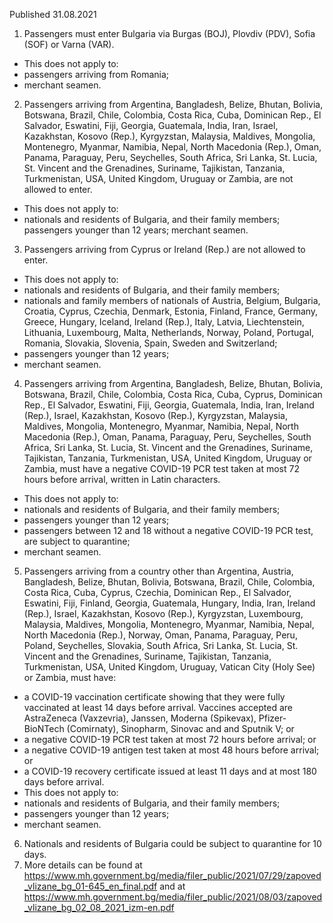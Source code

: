 Published 31.08.2021
1. Passengers must enter Bulgaria via Burgas (BOJ), Plovdiv (PDV), Sofia (SOF) or Varna (VAR).
- This does not apply to:
- passengers arriving from Romania;
- merchant seamen.
2. Passengers arriving from Argentina, Bangladesh, Belize, Bhutan, Bolivia, Botswana, Brazil, Chile, Colombia, Costa Rica, Cuba, Dominican Rep., El Salvador, Eswatini, Fiji, Georgia, Guatemala, India, Iran, Israel, Kazakhstan, Kosovo (Rep.), Kyrgyzstan, Malaysia, Maldives, Mongolia, Montenegro, Myanmar, Namibia, Nepal, North Macedonia (Rep.), Oman, Panama, Paraguay, Peru, Seychelles, South Africa, Sri Lanka, St. Lucia, St. Vincent and the Grenadines, Suriname, Tajikistan, Tanzania, Turkmenistan, USA, United Kingdom, Uruguay or Zambia, are not allowed to enter.
- This does not apply to:
- nationals and residents of Bulgaria, and their family members;
passengers younger than 12 years;
merchant seamen.
3. Passengers arriving from Cyprus or Ireland (Rep.) are not allowed to enter.
- This does not apply to:
- nationals and residents of Bulgaria, and their family members;
- nationals and family members of nationals of Austria, Belgium, Bulgaria, Croatia, Cyprus, Czechia, Denmark, Estonia, Finland, France, Germany, Greece, Hungary, Iceland, Ireland (Rep.), Italy, Latvia, Liechtenstein, Lithuania, Luxembourg, Malta, Netherlands, Norway, Poland, Portugal, Romania, Slovakia, Slovenia, Spain, Sweden and Switzerland;
- passengers younger than 12 years;
- merchant seamen.
4. Passengers arriving from Argentina, Bangladesh, Belize, Bhutan, Bolivia, Botswana, Brazil, Chile, Colombia, Costa Rica, Cuba, Cyprus, Dominican Rep., El Salvador, Eswatini, Fiji, Georgia, Guatemala, India, Iran, Ireland (Rep.), Israel, Kazakhstan, Kosovo (Rep.), Kyrgyzstan, Malaysia, Maldives, Mongolia, Montenegro, Myanmar, Namibia, Nepal, North Macedonia (Rep.), Oman, Panama, Paraguay, Peru, Seychelles, South Africa, Sri Lanka, St. Lucia, St. Vincent and the Grenadines, Suriname, Tajikistan, Tanzania, Turkmenistan, USA, United Kingdom, Uruguay or Zambia, must have a negative COVID-19 PCR test taken at most 72 hours before arrival, written in Latin characters.
- This does not apply to:
- nationals and residents of Bulgaria, and their family members;
- passengers younger than 12 years;
- passengers between 12 and 18 without a negative COVID-19 PCR test, are subject to quarantine;
- merchant seamen.
5. Passengers arriving from a country other than Argentina, Austria, Bangladesh, Belize, Bhutan, Bolivia, Botswana, Brazil, Chile, Colombia, Costa Rica, Cuba, Cyprus, Czechia, Dominican Rep., El Salvador, Eswatini, Fiji, Finland, Georgia, Guatemala, Hungary, India, Iran, Ireland (Rep.), Israel, Kazakhstan, Kosovo (Rep.), Kyrgyzstan, Luxembourg, Malaysia, Maldives, Mongolia, Montenegro, Myanmar, Namibia, Nepal, North Macedonia (Rep.), Norway, Oman, Panama, Paraguay, Peru, Poland, Seychelles, Slovakia, South Africa, Sri Lanka, St. Lucia, St. Vincent and the Grenadines, Suriname, Tajikistan, Tanzania, Turkmenistan, USA, United Kingdom, Uruguay, Vatican City (Holy See) or Zambia, must have:
- a COVID-19 vaccination certificate showing that they were fully vaccinated at least 14 days before arrival. Vaccines accepted are AstraZeneca (Vaxzevria), Janssen, Moderna (Spikevax), Pfizer-BioNTech (Comirnaty), Sinopharm, Sinovac and and Sputnik V; or
- a negative COVID-19 PCR test taken at most 72 hours before arrival; or
- a negative COVID-19 antigen test taken at most 48 hours before arrival; or
- a COVID-19 recovery certificate issued at least 11 days and at most 180 days before arrival.
- This does not apply to:
- nationals and residents of Bulgaria, and their family members;
- passengers younger than 12 years;
- merchant seamen.
6. Nationals and residents of Bulgaria could be subject to quarantine for 10 days.
7. More details can be found at <a href="https://www.mh.government.bg/media/filer_public/2021/07/29/zapoved_vlizane_bg_01-645_en_final.pdf">https://www.mh.government.bg/media/filer_public/2021/07/29/zapoved_vlizane_bg_01-645_en_final.pdf</a>
and at <a href="https://www.mh.government.bg/media/filer_public/2021/08/03/zapoved_vlizane_bg_02_08_2021_izm-en.pdf">https://www.mh.government.bg/media/filer_public/2021/08/03/zapoved_vlizane_bg_02_08_2021_izm-en.pdf</a>